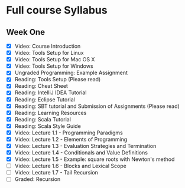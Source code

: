 # Full course Syllabus

## Week One
- [x] Video: Course Introduction
- [x] Video: Tools Setup for Linux
- [x] Video: Tools Setup for Mac OS X
- [x] Video: Tools Setup for Windows
- [x] Ungraded Programming: Example Assignment
- [x] Reading: Tools Setup (Please read)
- [x] Reading: Cheat Sheet
- [x] Reading: IntelliJ IDEA Tutorial
- [x] Reading: Eclipse Tutorial
- [x] Reading: SBT tutorial and Submission of Assignments (Please read)
- [x] Reading: Learning Resources
- [x] Reading: Scala Tutorial
- [x] Reading: Scala Style Guide
- [x] Video: Lecture 1.1 - Programming Paradigms
- [x] Video: Lecture 1.2 - Elements of Programming
- [x] Video: Lecture 1.3 - Evaluation Strategies and Termination
- [x] Video: Lecture 1.4 - Conditionals and Value Definitions
- [x] Video: Lecture 1.5 - Example: square roots with Newton's method
- [ ] Video: Lecture 1.6 - Blocks and Lexical Scope
- [ ] Video: Lecture 1.7 - Tail Recursion
- [ ] Graded: Recursion
